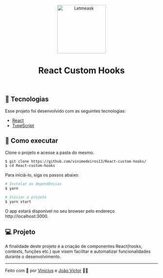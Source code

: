 <div align="center">
  <img alt="Letmeask" src="https://cdn.jsdelivr.net/gh/devicons/devicon/icons/react/react-original.svg" width="160px">
  <h1>React Custom Hooks</h1>
</div>

<br>

## 🧪 Tecnologias

Esse projeto foi desenvolvido com as seguintes tecnologias:

- [React](https://reactjs.org)
- [TypeScript](https://www.typescriptlang.org/)

## 🚀 Como executar

Clone o projeto e acesse a pasta do mesmo.

```bash
$ git clone https://github.com/vinimedeiros13/React-custom-hooks/
$ cd React-custom-hooks
```

Para iniciá-lo, siga os passos abaixo:
```bash
# Instalar as dependências
$ yarn

# Iniciar o projeto
$ yarn start
```
O app estará disponível no seu browser pelo endereço http://localhost:3000.


## 💻 Projeto
A finalidade deste projeto é a criação de componentes React(hooks, contexts, funções etc.)
que visem facilitar e automatizar funcionalidades durante o desenvolvimento.

<!-- ## 📝 License

Esse projeto está sob a licença MIT. Veja o arquivo [LICENSE](LICENSE.md) para mais detalhes. -->

---

Feito com 💜 por [Vinicius](https://github.com/vinimedeiros13) e [João Victor](https://github.com/joaovictornsv) 👋🏻
